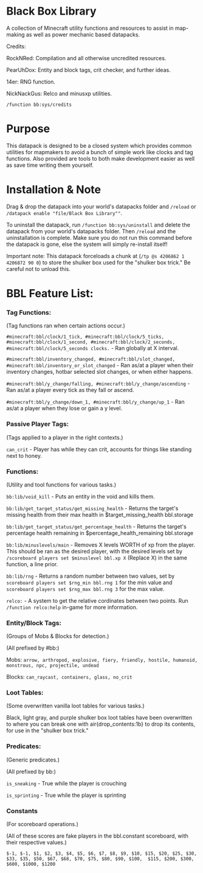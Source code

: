 # Black Box Library
A collection of Minecraft utility functions and resources to assist in map-making as well as power mechanic based datapacks.

Credits:

RockNRed: Compilation and all otherwise uncredited resources.

PearUhDox: Entity and block tags, crit checker, and further ideas.

14er: RNG function.

NickNackGus: Relco and minusxp utilities.

`/function bb:sys/credits`

# Purpose

This datapack is designed to be a closed system which provides common utilities for mapmakers to avoid a bunch of simple work like clocks and tag functions. Also provided are tools to both make development easier as well as save time writing them yourself.

# Installation & Note

Drag & drop the datapack into your world's datapacks folder and `/reload` or `/datapack enable "file/Black Box Library""`.

To uninstall the datapack, run `/function bb:sys/uninstall` and delete the datapack from your world's datapacks folder.
Then `/reload` and the uninstallation is complete. Make sure you do not run this command before the datapack is gone, else the system will simply re-install itself!

Important note: This datapack forceloads a chunk at (`/tp @s 4206862 1 4206872 90 0`) to store the shulker box used for the "shulker box trick." Be careful not to unload this.


# BBL Feature List:

### **Tag Functions:**

(Tag functions ran when certain actions occur.)

`#minecraft:bbl/clock/1_tick, #minecraft:bbl/clock/5_ticks, #minecraft:bbl/clock/1_second, #minecraft:bbl/clock/2_seconds, #minecraft:bbl/clock/5_seconds clocks.` - Ran globally at X interval.

`#minecraft:bbl/inventory_changed, #minecraft:bbl/slot_changed, #minecraft:bbl/inventory_or_slot_changed` - Ran as/at a player when their inventory changes, hotbar selected slot changes, or when either happens. 

`#minecraft:bbl/y_change/falling, #minecraft:bbl/y_change/ascending` - Ran as/at a player every tick as they fall or ascend.

`#minecraft:bbl/y_change/down_1, #minecraft:bbl/y_change/up_1` - Ran as/at a player when they lose or gain a y level.



### **Passive Player Tags:**

(Tags applied to a player in the right contexts.)

`can_crit` - Player has while they can crit, accounts for things like standing next to honey.



### **Functions:**

(Utility and tool functions for various tasks.)

`bb:lib/void_kill` - Puts an entity in the void and kills them.

`bb:lib/get_target_status/get_missing_health` - Returns the target's missing health from their max health in $target_missing_health bbl.storage

`bb:lib/get_target_status/get_percentage_health` - Returns the target's percentage health remaining in $percentage_health_remaining bbl.storage

`bb:lib/minuslevels/main` - Removes X levels WORTH of xp from the player. This should be ran as the desired player, with the desired levels set by `/scoreboard players set $minuslevel bbl.xp X` (Replace X) in the same function, a line prior.

`bb:lib/rng` - Returns a random number between two values, set by `scoreboard players set $rng_min bbl.rng 1` for the min value and `scoreboard players set $rng_max bbl.rng 3` for the max value.

`relco:` - A system to get the relative cordinates between two points. Run `/function relco:help` in-game for more information.



### **Entity/Block Tags:**

(Groups of Mobs & Blocks for detection.)

(All prefixed by #bb:)

Mobs: `arrow, arthropod, explosive, fiery, friendly, hostile, humanoid, monstrous, npc, projectile, undead`

Blocks: `can_raycast, containers, glass, no_crit`



### **Loot Tables:**

(Some overwritten vanilla loot tables for various tasks.)

Black, light gray, and purple shulker box loot tables have been overwritten to where you can break one with air{drop_contents:1b} to drop its contents, for use in the "shulker box trick."



### **Predicates:**

(Generic predicates.)

(All prefixed by bb:)

`is_sneaking` - True while the player is crouching

`is_sprinting` - True while the player is sprinting



### **Constants**

(For scoreboard operations.)

(All of these scores are fake players in the bbl.constant scoreboard, with their respective values.)

`$-1, $-1, $1, $2, $3, $4, $5, $6, $7, $8, $9, $10, $15, $20, $25, $30, $33, $35, $50, $67, $68, $70, $75, $80, $90, $100,  $115, $200, $300, $600, $1000, $1200`
